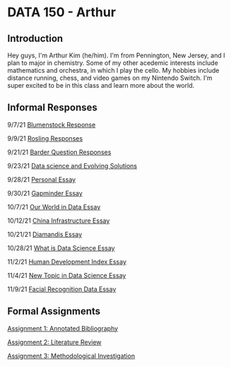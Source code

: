 # DATA 150 - Arthur

## Introduction
Hey guys, I'm Arthur Kim (he/him).  I'm from Pennington, New Jersey, and I plan to major in chemistry.  Some of my other acedemic interests include mathematics and orchestra, in which I play the cello.  My hobbies include distance running, chess, and video games on my Nintendo Switch.  I'm super excited to be in this class and learn more about the world.  

## Informal Responses

9/7/21 [Blumenstock Response](blumenstock.html)

9/9/21 [Rosling Responses](rosling.html)

9/21/21 [Barder Question Responses](owenbarder.html)

9/23/21 [Data science and Evolving Solutions](essaysept23.html)

9/28/21 [Personal Essay](essaysept28.html)

9/30/21 [Gapminder Essay](essaysept30.html)

10/7/21 [Our World in Data Essay](ourworldindataessay.html)

10/12/21 [China Infrastructure Essay](essayoct12.html)

10/21/21 [Diamandis Essay](essay1021.html)

10/28/21 [What is Data Science Essay](essayoct28.html)

11/2/21 [Human Development Index Essay](essaynov2.html)

11/4/21 [New Topic in Data Science Essay](essaynov4.html)

11/9/21 [Facial Recognition Data Essay](essaynov9.html)
## Formal Assignments

[Assignment 1: Annotated Bibliography](annotatedbibliography.html)

[Assignment 2: Literature Review](literaturereview.html)

[Assignment 3: Methodological Investigation](methodologicalinvestigation.html)
